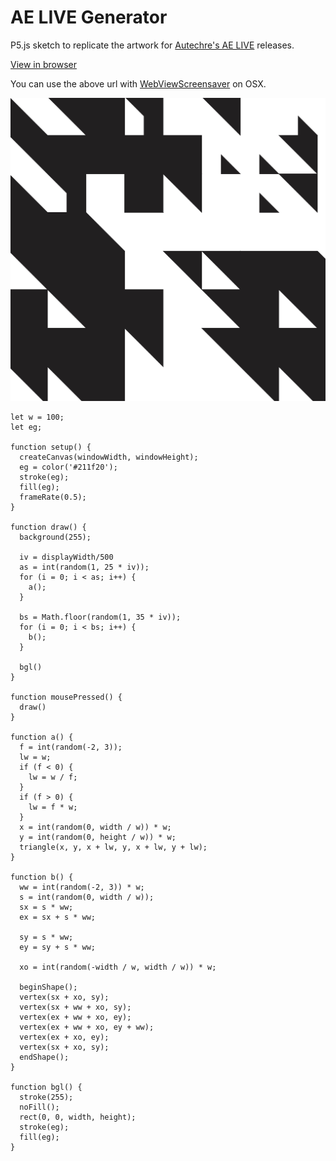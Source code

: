 # AE LIVE Generator

P5.js sketch to replicate the artwork for [Autechre's AE LIVE](https://autechre.bleepstores.com/) releases.

[View in browser](index.html)

You can use the above url with [WebViewScreensaver](https://github.com/liquidx/webviewscreensaver) on OSX.

![Screenshot](screenshot.png)

```
let w = 100;
let eg;

function setup() {
  createCanvas(windowWidth, windowHeight);
  eg = color('#211f20');
  stroke(eg);
  fill(eg);
  frameRate(0.5);
}

function draw() {
  background(255);

  iv = displayWidth/500
  as = int(random(1, 25 * iv));
  for (i = 0; i < as; i++) {
    a();
  }

  bs = Math.floor(random(1, 35 * iv));
  for (i = 0; i < bs; i++) {
    b();
  }

  bgl()
}

function mousePressed() {
  draw()
}

function a() {
  f = int(random(-2, 3));
  lw = w;
  if (f < 0) {
    lw = w / f;
  }
  if (f > 0) {
    lw = f * w;
  }
  x = int(random(0, width / w)) * w;
  y = int(random(0, height / w)) * w;
  triangle(x, y, x + lw, y, x + lw, y + lw);
}

function b() {
  ww = int(random(-2, 3)) * w;
  s = int(random(0, width / w));
  sx = s * ww;
  ex = sx + s * ww;

  sy = s * ww;
  ey = sy + s * ww;

  xo = int(random(-width / w, width / w)) * w;

  beginShape();
  vertex(sx + xo, sy);
  vertex(sx + ww + xo, sy);
  vertex(ex + ww + xo, ey);
  vertex(ex + ww + xo, ey + ww);
  vertex(ex + xo, ey);
  vertex(sx + xo, sy);
  endShape();
}

function bgl() {
  stroke(255);
  noFill();
  rect(0, 0, width, height);
  stroke(eg);
  fill(eg);
}
```
